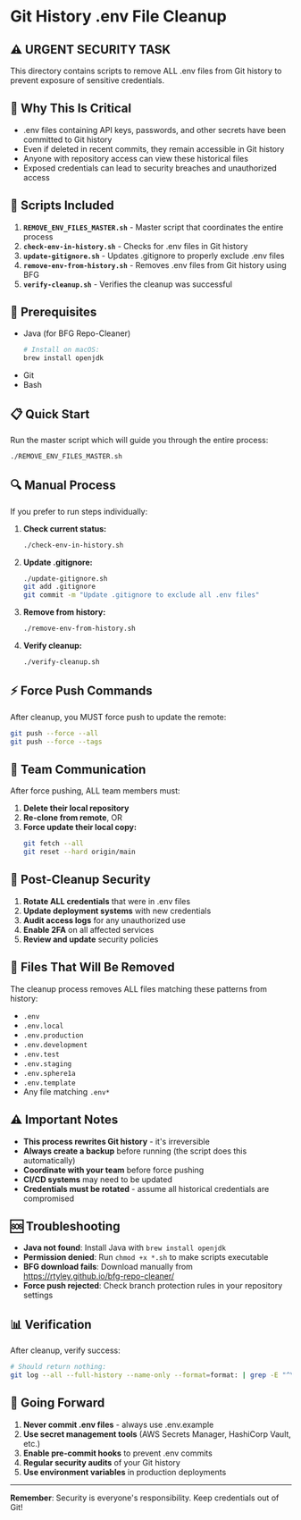 # Git History .env File Cleanup

## ⚠️ URGENT SECURITY TASK

This directory contains scripts to remove ALL .env files from Git history to prevent exposure of sensitive credentials.

## 🚨 Why This Is Critical

- .env files containing API keys, passwords, and other secrets have been committed to Git history
- Even if deleted in recent commits, they remain accessible in Git history
- Anyone with repository access can view these historical files
- Exposed credentials can lead to security breaches and unauthorized access

## 📁 Scripts Included

1. **`REMOVE_ENV_FILES_MASTER.sh`** - Master script that coordinates the entire process
2. **`check-env-in-history.sh`** - Checks for .env files in Git history
3. **`update-gitignore.sh`** - Updates .gitignore to properly exclude .env files
4. **`remove-env-from-history.sh`** - Removes .env files from Git history using BFG
5. **`verify-cleanup.sh`** - Verifies the cleanup was successful

## 🔧 Prerequisites

- Java (for BFG Repo-Cleaner)
  ```bash
  # Install on macOS:
  brew install openjdk
  ```
- Git
- Bash

## 📋 Quick Start

Run the master script which will guide you through the entire process:

```bash
./REMOVE_ENV_FILES_MASTER.sh
```

## 🔍 Manual Process

If you prefer to run steps individually:

1. **Check current status:**
   ```bash
   ./check-env-in-history.sh
   ```

2. **Update .gitignore:**
   ```bash
   ./update-gitignore.sh
   git add .gitignore
   git commit -m "Update .gitignore to exclude all .env files"
   ```

3. **Remove from history:**
   ```bash
   ./remove-env-from-history.sh
   ```

4. **Verify cleanup:**
   ```bash
   ./verify-cleanup.sh
   ```

## ⚡ Force Push Commands

After cleanup, you MUST force push to update the remote:

```bash
git push --force --all
git push --force --tags
```

## 👥 Team Communication

After force pushing, ALL team members must:

1. **Delete their local repository**
2. **Re-clone from remote**, OR
3. **Force update their local copy:**
   ```bash
   git fetch --all
   git reset --hard origin/main
   ```

## 🔐 Post-Cleanup Security

1. **Rotate ALL credentials** that were in .env files
2. **Update deployment systems** with new credentials
3. **Audit access logs** for any unauthorized use
4. **Enable 2FA** on all affected services
5. **Review and update** security policies

## 📝 Files That Will Be Removed

The cleanup process removes ALL files matching these patterns from history:
- `.env`
- `.env.local`
- `.env.production`
- `.env.development`
- `.env.test`
- `.env.staging`
- `.env.sphere1a`
- `.env.template`
- Any file matching `.env*`

## ⚠️ Important Notes

- **This process rewrites Git history** - it's irreversible
- **Always create a backup** before running (the script does this automatically)
- **Coordinate with your team** before force pushing
- **CI/CD systems** may need to be updated
- **Credentials must be rotated** - assume all historical credentials are compromised

## 🆘 Troubleshooting

- **Java not found**: Install Java with `brew install openjdk`
- **Permission denied**: Run `chmod +x *.sh` to make scripts executable
- **BFG download fails**: Download manually from https://rtyley.github.io/bfg-repo-cleaner/
- **Force push rejected**: Check branch protection rules in your repository settings

## 📊 Verification

After cleanup, verify success:
```bash
# Should return nothing:
git log --all --full-history --name-only --format=format: | grep -E "^\.env"
```

## 🔄 Going Forward

1. **Never commit .env files** - always use .env.example
2. **Use secret management tools** (AWS Secrets Manager, HashiCorp Vault, etc.)
3. **Enable pre-commit hooks** to prevent .env commits
4. **Regular security audits** of your Git history
5. **Use environment variables** in production deployments

---

**Remember**: Security is everyone's responsibility. Keep credentials out of Git!